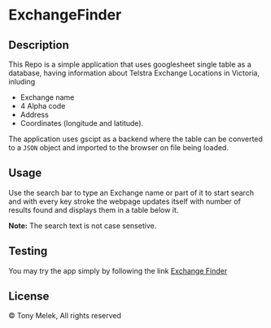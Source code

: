 # ExchangeFinder
## Description
This Repo is a simple application that uses googlesheet single table as a database, having information about Telstra Exchange Locations in Victoria, inluding 
* Exchange name 
* 4 Alpha code 
* Address 
* Coordinates (longitude and latitude).

The application uses gscipt as a backend where the table can be converted to a `JSON` object and imported to the browser on file being loaded.


## Usage
Use the search bar to type an Exchange name or part of it to start search and with every key stroke the webpage updates itself with number of results found and displays them in a table below it.

**Note:** The search text is not case sensetive.

## Testing
You may try the app simply by following the link [Exchange Finder](https://tonymelek.github.io/ExchangeFinder/)


## License
© Tony Melek, All rights reserved

